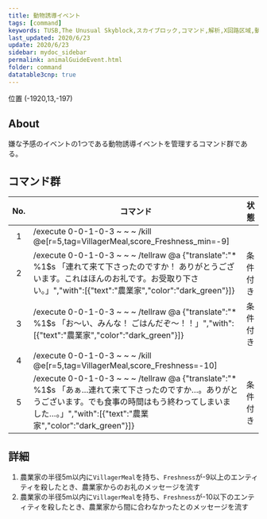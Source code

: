 ```yaml
---
title: 動物誘導イベント
tags: [command]
keywords: TUSB,The Unusual Skyblock,スカイブロック,コマンド,解析,X回路区域,動物誘導イベント
last_updated: 2020/6/23
update: 2020/6/23
sidebar: mydoc_sidebar
permalink: animalGuideEvent.html
folder: command
datatable3cnp: true
---
```


<span class="label label-primary">位置 (-1920,13,-197)</span>

## About

嫌な予感のイベントの1つである動物誘導イベントを管理するコマンド群である。

## コマンド群

<div class="datatable3cnp-begin"></div>

|No.|コマンド|状態|
|:-:|-|-|
|1|/execute 0-0-1-0-3 ~ ~ ~ /kill @e[r=5,tag=VillagerMeal,score_Freshness_min=-9]|
|2|/execute 0-0-1-0-3 ~ ~ ~ /tellraw @a {"translate":"* %1$s 「連れて来て下さったのですか！ ありがとうございます。これはほんのお礼です。お受取り下さい。」","with":[{"text":"農業家","color":"dark_green"}]}|条件付き|
|3|/execute 0-0-1-0-3 ~ ~ ~ /tellraw @a {"translate":"* %1$s 「お～い、みんな！ ごはんだぞ～！！」","with":[{"text":"農業家","color":"dark_green"}]}|条件付き|
|4|/execute 0-0-1-0-3 ~ ~ ~ /kill @e[r=5,tag=VillagerMeal,score_Freshness=-10]|
|5|/execute 0-0-1-0-3 ~ ~ ~ /tellraw @a {"translate":"* %1$s 「あぁ…連れて来て下さったのですか…。ありがとうございます。でも食事の時間はもう終わってしまいました…。」","with":[{"text":"農業家","color":"dark_green"}]}|条件付き|

<div class="datatable3cnp-end"></div>

## 詳細

1. 農業家の半径5m以内に`VillagerMeal`を持ち、`Freshness`が-9以上のエンティティを殺したとき、農業家からのお礼のメッセージを流す
2. 農業家の半径5m以内に`VillagerMeal`を持ち、`Freshness`が-10以下のエンティティを殺したとき、農業家から間に合わなかったとのメッセージを流す
